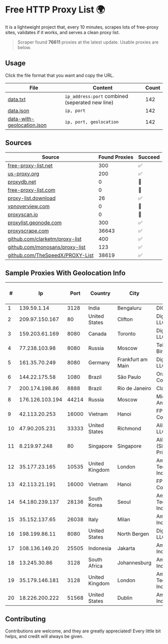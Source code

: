 
# Free HTTP Proxy List 🌍

It is a lightweight project that, every 10 minutes, scrapes lots of free-proxy sites, validates if it works, and serves a clean proxy list.


> Scraper found **76611** proxies at the latest update. Usable proxies are below.

## Usage

Click the file format that you want and copy the URL.


|File|Content|Count|
|----|-------|-----|
|[data.txt](https://raw.githubusercontent.com/themiralay/Proxy-List-World/master/data.txt)|`ip_address:port` combined (seperated new line)|142|
|[data.json](https://raw.githubusercontent.com/themiralay/Proxy-List-World/master/data.json)|`ip, port`|142|
|[data-with-geolocation.json](https://raw.githubusercontent.com/themiralay/Proxy-List-World/master/data-with-geolocation.json)|`ip, port, geolocation`|142|

## Sources

|Source|Found Proxies|Succeed|
|------|-------------|-------|
|[free-proxy-list.net](https://free-proxy-list.net)|300|✅|
|[us-proxy.org](https://www.us-proxy.org)|200|✅|
|[proxydb.net](http://proxydb.net)|0|🚫|
|[free-proxy-list.com](https://free-proxy-list.com/?page=&port=&type%5B%5D=http&type%5B%5D=https&up_time=0&search=Search)|0|🚫|
|[proxy-list.download](https://www.proxy-list.download/HTTP)|26|✅|
|[vpnoverview.com](https://vpnoverview.com/privacy/anonymous-browsing/free-proxy-servers)|0|🚫|
|[proxyscan.io](https://www.proxyscan.io)|0|🚫|
|[proxylist.geonode.com](https://proxylist.geonode.com/api/proxy-list?limit=300&page=1&sort_by=lastChecked&sort_type=desc&protocols=http,https)|300|✅|
|[proxyscrape.com](https://api.proxyscrape.com/v2/?request=displayproxies&protocol=http&timeout=10000&country=all&ssl=all&anonymity=all)|36643|✅|
|[github.com/clarketm/proxy-list](https://raw.githubusercontent.com/clarketm/proxy-list/master/proxy-list-raw.txt)|400|✅|
|[github.com/monosans/proxy-list](https://raw.githubusercontent.com/monosans/proxy-list/main/proxies/http.txt)|123|✅|
|[github.com/TheSpeedX/PROXY-List](https://raw.githubusercontent.com/TheSpeedX/PROXY-List/master/http.txt)|38619|✅|


## Sample Proxies With Geolocation Info

|#|Ip|Port|Country|City|Internet Service Provider|
|-|--|----|-------|----|-------------------------|
|1|139.59.1.14|3128|India|Bengaluru|DIGITALOCEAN|
|2|209.97.150.167|80|United States|Clifton|DigitalOcean, LLC|
|3|159.203.61.169|8080|Canada|Toronto|DigitalOcean, LLC|
|4|77.238.103.98|8080|Russia|Moscow|Telecom-Birzha, LLC|
|5|161.35.70.249|8080|Germany|Frankfurt am Main|DigitalOcean, LLC|
|6|144.22.175.58|1080|Brazil|São Paulo|Oracle Corporation|
|7|200.174.198.86|8888|Brazil|Rio de Janeiro|Claro S.A|
|8|176.126.103.194|44214|Russia|Moscow|Miglovets Egor Andreevich|
|9|42.113.20.253|16000|Vietnam|Hanoi|FPT Telecom Company|
|10|47.90.205.231|33333|United States|Richmond|Alibaba.com LLC|
|11|8.219.97.248|80|Singapore|Singapore|Alibaba Cloud (Singapore) Private Limited|
|12|35.177.23.165|10535|United Kingdom|London|Amazon Technologies Inc.|
|13|42.113.21.191|16000|Vietnam|Hanoi|FPT Telecom Company|
|14|54.180.239.137|28136|South Korea|Seoul|Amazon Technologies Inc.|
|15|35.152.137.65|26038|Italy|Milan|Amazon.com, Inc.|
|16|198.199.86.11|8080|United States|North Bergen|DigitalOcean, LLC|
|17|108.136.149.20|25505|Indonesia|Jakarta|Amazon.com, Inc.|
|18|13.245.30.86|3128|South Africa|Johannesburg|Amazon.com, Inc.|
|19|35.179.146.181|3128|United Kingdom|London|Amazon Technologies Inc.|
|20|18.226.200.222|51568|United States|Dublin|Amazon.com, Inc.|



## Contributing

Contributions are welcome, and they are greatly appreciated! Every
little bit helps, and credit will always be given.

